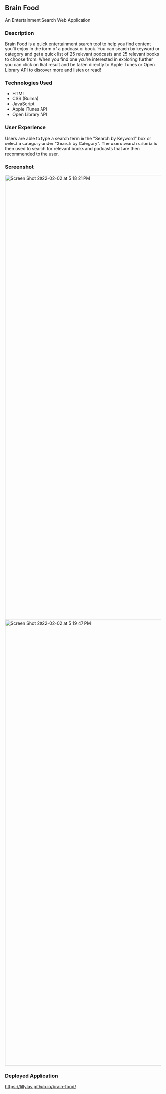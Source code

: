 ## Brain Food
An Entertainment Search Web Application

### Description
Brain Food is a quick entertainment search tool to help you find content you’ll enjoy in the form of a podcast or book. You can search by keyword or category and get a quick list of 25 relevant podcasts and 25 relevant books to choose from. When you find one you’re interested in exploring further you can click on that result and be taken directly to Apple iTunes or Open Library API to discover more and listen or read!

### Technologies Used
- HTML
- CSS (Bulma)
- JavaScript
- Apple iTunes API
- Open Library API

### User Experience
Users are able to type a search term in the "Search by Keyword" box or select a category under "Search by Category". The users search criteria is then used to search for relevant books and podcasts that are then recommended to the user.

### Screenshot
<img width="1440" alt="Screen Shot 2022-02-02 at 5 18 21 PM" src="https://user-images.githubusercontent.com/93904532/152259815-9c861355-72b8-460f-8e97-5c6212018589.png">
<img width="1440" alt="Screen Shot 2022-02-02 at 5 19 47 PM" src="https://user-images.githubusercontent.com/93904532/152259948-f327778b-97b2-4b4a-9bc6-7fcc4a4884dc.png">

### Deployed Application
https://lillylav.github.io/brain-food/

